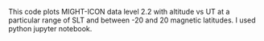 This code plots MIGHT-ICON data level 2.2 with altitude vs UT at a particular range of SLT and between -20 and 20 magnetic latitudes. I used python jupyter notebook.
